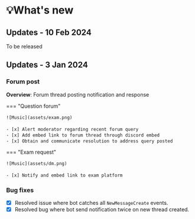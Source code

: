 # 💡What's new

## Updates - 10 Feb 2024

To be released

## Updates - 3 Jan 2024

### **Forum post**
**Overview**: Forum thread posting notification and response

=== "Question forum"

    ![Music](assets/exam.png)

    - [x] Alert moderator regarding recent forum query
    - [x] Add embed link to forum thread through discord embed
    - [x] Obtain and communicate resolution to address query posted

=== "Exam request"

    ![Music](assets/dm.png)
   
    - [x] Notify and embed link to exam platform

### **Bug fixes**
- [x] Resolved issue where bot catches all `NewMessageCreate` events.
- [x] Resolved bug where bot send notification twice on new thread created.
